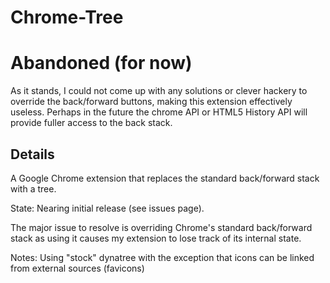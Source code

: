 Chrome-Tree
===========

# Abandoned (for now)
As it stands, I could not come up with any solutions or clever hackery to override the back/forward buttons, making this extension effectively useless.
Perhaps in the future the chrome API or HTML5 History API will provide fuller access to the back stack.

## Details
A Google Chrome extension that replaces the standard back/forward stack with a tree.

State:
Nearing initial release (see issues page).

The major issue to resolve is overriding Chrome's standard back/forward stack as using it causes my extension to lose track of its internal state.

Notes:
Using "stock" dynatree with the exception that icons can be linked from external sources (favicons)
